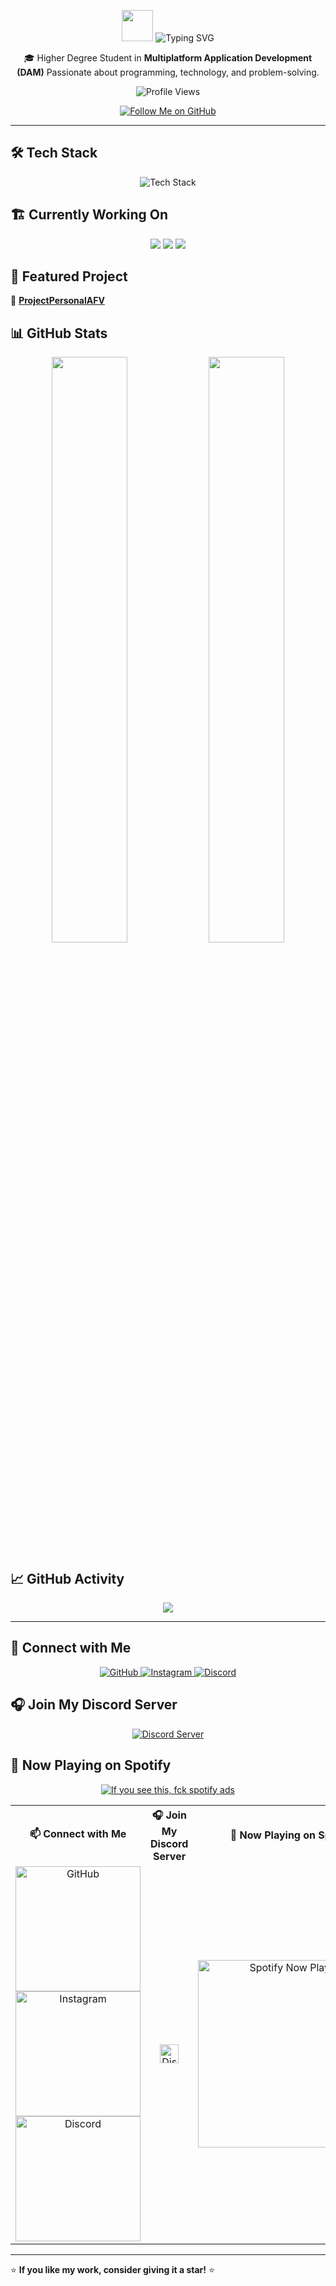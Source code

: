 <p align="center">
  <img src="https://media.giphy.com/media/hvRJCLFzcasrR4ia7z/giphy.gif" width="50px">
  <img src="https://readme-typing-svg.herokuapp.com?font=Fira+Code&pause=1000&color=36BCF7&center=true&width=435&lines=Welcome+to+my+profile!" alt="Typing SVG">
</p>

<p align="center">
  🎓 Higher Degree Student in <strong>Multiplatform Application Development (DAM)</strong>  
  Passionate about programming, technology, and problem-solving.  
</p>

<p align="center">
  <img src="https://komarev.com/ghpvc/?username=Arnaldo0502&label=Profile%20Views&color=blue&style=for-the-badge" alt="Profile Views" />
</p>

<p align="center">
  <a href="https://github.com/Arnaldo0502">
    <img src="https://img.shields.io/badge/Follow%20Me%20on%20GitHub-181717?style=for-the-badge&logo=github&logoColor=white" alt="Follow Me on GitHub" />
  </a>
</p>

---

## 🛠 Tech Stack  
<p align="center">
  <img src="https://skillicons.dev/icons?i=java,html,css,js,mysql,vscode,linux" alt="Tech Stack" />
</p>

## 🏗 Currently Working On  
<p align="center">
  <img src="https://img.shields.io/badge/Code-Java-informational?style=for-the-badge&logo=java&color=red">
  <img src="https://img.shields.io/badge/Editor-VS%20Code-blue?style=for-the-badge&logo=visualstudiocode">
  <img src="https://img.shields.io/badge/OS-Linux-informational?style=for-the-badge&logo=linux&color=yellow">
</p>

## 🚀 Featured Project  
🔗 **[ProjectPersonalAFV](https://github.com/Arnaldo0502/ProjectPersonalAFV)** 

## 📊 GitHub Stats  
<p align="center">
  <img src="https://github-readme-stats.vercel.app/api?username=arnaldo0502&show_icons=true&theme=vision-friendly-dark" width="49%">
  <img src="https://github-readme-stats.vercel.app/api/top-langs/?username=arnaldo0502&layout=compact&theme=vision-friendly-dark&langs_count=8" width="49%">
</p>


## 📈 GitHub Activity  
<p align="center">
  <img src="https://github-readme-activity-graph.vercel.app/graph?username=arnaldo0502&theme=github-dark" />
</p>


---

## 📡 Connect with Me  
<p align="center">
  <a href="https://github.com/Arnaldo0502">
    <img src="https://img.shields.io/badge/GitHub-181717?style=for-the-badge&logo=github&logoColor=white" alt="GitHub" />
  </a>
  <a href="https://www.instagram.com/arnau_fivi_/">
    <img src="https://img.shields.io/badge/Instagram-E4405F?style=for-the-badge&logo=instagram&logoColor=white" alt="Instagram" />
  </a>
  <a href="https://discord.com/users/arnaldo0502">
    <img src="https://img.shields.io/badge/Discord-5865F2?style=for-the-badge&logo=discord&logoColor=white" alt="Discord" />
  </a>
</p>

## 🎧 Join My Discord Server  
<p align="center">
  <a href="https://discord.gg/U7yHAQVwDa">
    <img src="https://img.shields.io/badge/Join%20My%20Server-5865F2?style=for-the-badge&logo=discord&logoColor=white" alt="Discord Server" />
  </a>
</p>

## 🎵 Now Playing on Spotify  
<p align="center">
  <a href="https://spotify-github-profile.kittinanx.com/api/view?uid=quelo0502&redirect=true">
    <img src="https://spotify-github-profile.kittinanx.com/api/view?uid=quelo0502&cover_image=true&theme=default&show_offline=true&background_color=121212&interchange=false" alt="If you see this, fck spotify ads" />
  </a>
</p>

<table align="center" width=auto>
  <tr>
    <th width="33%">📫 Connect with Me</th>
    <th width="33%">🎧 Join My Discord Server</th>
    <th width="33%">🎵 Now Playing on Spotify</th>
  </tr>
  <tr>
    <td align="center">
      <a href="https://github.com/Arnaldo0502">
        <img src="https://img.shields.io/badge/GitHub-181717?style=for-the-badge&logo=github&logoColor=white"  width="200px" alt="GitHub" />
      </a>
      <br>
      <a href="https://www.instagram.com/arnau_fivi_/">
        <img src="https://img.shields.io/badge/Instagram-E4405F?style=for-the-badge&logo=instagram&logoColor=white" width="200px" alt="Instagram" />
      </a>
      <br>
      <a href="https://discord.com/users/arnaldo0502">
        <img src="https://img.shields.io/badge/Discord-5865F2?style=for-the-badge&logo=discord&logoColor=white"  width="200px" alt="Discord" />
      </a>
    </td>
    <td align="center">
      <a href="https://discord.gg/U7yHAQVwDa">
        <img src="https://img.shields.io/badge/Join%20My%20Server-5865F2?style=for-the-badge&logo=discord&logoColor=white" height="30px" alt="Discord Server" />
      </a>
    </td>
    <td align="center">
      <a href="https://spotify-github-profile.kittinanx.com/api/view?uid=quelo0502&redirect=true">
        <img src="https://spotify-github-profile.kittinanx.com/api/view?uid=quelo0502&cover_image=true&theme=default&show_offline=true&background_color=121212&interchange=false" width="300px" alt="Spotify Now Playing" />
      </a>
    </td>
  </tr>
</table>

---

⭐ **If you like my work, consider giving it a star!** ⭐
